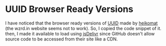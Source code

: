 # UUID Browser Ready Versions
I have noticed that the browser ready versions of [UUID](https://github.com/uuidjs/uuid) made by [heikomat](https://github.com/heikomat/uuid-browser#readme) (the wzrd.in website seems not to work). So, I copied the code snippet of it. then, I made it available to load using [jsDelivr](https://github.com/jsdelivr/jsdelivr) since GitHub doesn't allow source code to be accessed from their site like a CDN.
